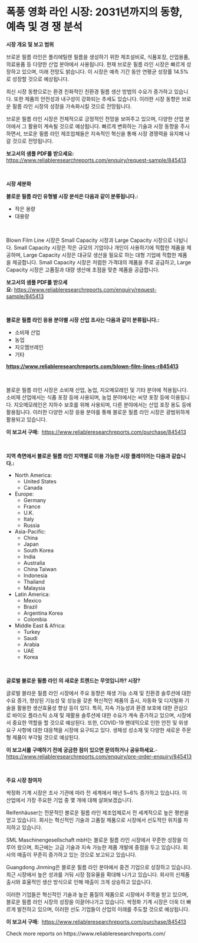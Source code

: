 <p><h1>폭풍 영화 라인 시장: 2031년까지의 동향, 예측 및 경 쟁 분석</h1></p><p><strong>시장 개요 및 보고 범위</strong></p>
<p><p>브로운 필름 라인은 폴리에틸렌 필름을 생성하기 위한 제조설비로, 식품포장, 산업용품, 의료용품 등 다양한 산업 분야에서 사용됩니다. 현재 브로운 필름 라인 시장은 빠르게 성장하고 있으며, 미래 전망도 밝습니다. 이 시장은 예측 기간 동안 연평균 성장률 14.5%로 성장할 것으로 예상됩니다.</p><p>최신 시장 동향으로는 환경 친화적인 친환경 필름 생산 방법의 수요가 증가하고 있습니다. 또한 제품의 안전성과 내구성이 강화되는 추세도 있습니다. 이러한 시장 동향은 브로운 필름 라인 시장의 성장을 가속화시킬 것으로 전망됩니다.</p><p>브로운 필름 라인 시장은 전체적으로 긍정적인 전망을 보여주고 있으며, 다양한 산업 분야에서 그 활용이 계속될 것으로 예상됩니다. 빠르게 변화하는 기술과 시장 동향을 주시하면서, 브로운 필름 라인 제조업체들은 지속적인 혁신을 통해 시장 경쟁력을 유지해 나갈 것으로 전망됩니다.</p></p>
<p><strong>보고서의 샘플 PDF를 받으세요:</strong> <a href="https://www.reliableresearchreports.com/enquiry/request-sample/845413">https://www.reliableresearchreports.com/enquiry/request-sample/845413</a></p>
<p>&nbsp;</p>
<p><strong>시장 세분화</strong></p>
<p><strong>블로운 필름 라인 유형별 시장 분석은 다음과 같이 분류됩니다.:</strong></p>
<p><ul><li>작은 용량</li><li>대용량</li></ul></p>
<p>&nbsp;</p>
<p><p>Blown Film Line 시장은 Small Capacity 시장과 Large Capacity 시장으로 나뉩니다. Small Capacity 시장은 작은 규모의 기업이나 개인이 사용하기에 적합한 제품을 제공하며, Large Capacity 시장은 대규모 생산을 필요로 하는 대형 기업에 적합한 제품을 제공합니다. Small Capacity 시장은 저렴한 가격대의 제품을 주로 공급하고, Large Capacity 시장은 고품질과 대량 생산에 초점을 맞춘 제품을 공급합니다.</p></p>
<p><strong>보고서의 샘플 PDF를 받으세요:</strong>&nbsp;<a href="https://www.reliableresearchreports.com/enquiry/request-sample/845413">https://www.reliableresearchreports.com/enquiry/request-sample/845413</a></p>
<p>&nbsp;</p>
<p><strong> 블로운 필름 라인 응용 분야별 시장 산업 조사는 다음과 같이 분류됩니다.:</strong></p>
<p><ul><li>소비재 산업</li><li>농업</li><li>지오멤브레인</li><li>기타</li></ul></p>
<p><strong><a href="https://www.reliableresearchreports.com/blown-film-lines-r845413">https://www.reliableresearchreports.com/blown-film-lines-r845413</a></strong></p>
<p>&nbsp;</p>
<p><p>블로운 필름 라인 시장은 소비재 산업, 농업, 지오메모레인 및 기타 분야에 적용됩니다. 소비재 산업에서는 식품 포장 등에 사용되며, 농업 분야에서는 씨앗 포장 등에 이용됩니다. 지오메모레인은 지하수 보호를 위해 사용되며, 다른 분야에서는 산업 포장 용도 등에 활용됩니다. 이러한 다양한 시장 응용 분야를 통해 블로운 필름 라인 시장은 광범위하게 활용되고 있습니다.</p></p>
<p><strong>이 보고서 구매:</strong>&nbsp; <a href="https://www.reliableresearchreports.com/purchase/845413">https://www.reliableresearchreports.com/purchase/845413</a></p>
<p>&nbsp;</p>
<p><strong>지역 측면에서 블로운 필름 라인 지역별로 이용 가능한 시장 플레이어는 다음과 같습니다.:</strong></p>
<p><ul>
    <li>
        North America:
        <ul>
            <li>United States</li>
            <li>Canada</li>
        </ul>
    </li>
    <li>
        Europe:
        <ul>
            <li>Germany</li>
            <li>France</li>
            <li>U.K.</li>
            <li>Italy</li>
            <li>Russia</li>
        </ul>
    </li>
    <li>
        Asia-Pacific:
        <ul>
            <li>China</li>
            <li>Japan</li>
            <li>South Korea</li>
            <li>India</li>
            <li>Australia</li>
            <li>China Taiwan</li>
            <li>Indonesia</li>
            <li>Thailand</li>
            <li>Malaysia</li>
        </ul>
    </li>
    <li>
        Latin America:
        <ul>
            <li>Mexico</li>
            <li>Brazil</li>
            <li>Argentina Korea</li>
            <li>Colombia</li>
        </ul>
    </li>
    <li>
        Middle East & Africa:
        <ul>
            <li>Turkey</li>
            <li>Saudi</li>
            <li>Arabia</li>
            <li>UAE</li>
            <li>Korea</li>
        </ul>
    </li>
    </ul></p>
<p>&nbsp;</p>
<p><strong>글로벌 블로운 필름 라인 의 새로운 트렌드는 무엇입니까? 시장?</strong></p>
<p><p>글로벌 블라운 필름 라인 시장에서 주요 동향은 재생 가능 소재 및 친환경 솔루션에 대한 수요 증가, 향상된 기능성 및 성능을 갖춘 혁신적인 제품의 출시, 자동화 및 디지털화 기술을 활용한 생산효율성 향상 등이 있다. 특히, 지속 가능성과 환경 보호에 대한 관심으로 바이오 플라스틱 소재 및 재활용 솔루션에 대한 수요가 계속 증가하고 있으며, 시장에서 중요한 역할을 할 것으로 예상된다. 또한, COVID-19 팬데믹으로 인한 안전 및 위생 요구 사항에 대한 대응책을 시장에 요구되고 있다. 생체성 성소재 및 다양한 새로운 주문형 제품이 부각될 것으로 예상된다.</p></p>
<p><strong>이 보고서를 구매하기 전에 궁금한 점이 있으면 문의하거나 공유하세요.</strong>- <a href="https://www.reliableresearchreports.com/enquiry/pre-order-enquiry/845413">https://www.reliableresearchreports.com/enquiry/pre-order-enquiry/845413</a></p>
<p>&nbsp;</p>
<p><strong>주요 시장 참여자</strong></p>
<p><p>싹정화 기계 시장은 조사 기관에 따라 전 세계에서 매년 5~6% 증가하고 있습니다. 이 산업에서 가장 주요한 기업 중 몇 개에 대해 살펴보겠습니다.</p><p>Reifenhäuser는 전문적인 블로운 필름 라인 제조업체로서 전 세계적으로 높은 평판을 얻고 있습니다. 회사는 혁신적인 기술과 고품질 제품으로 시장에서 선도적인 위치를 차지하고 있습니다.</p><p>SML Maschinengesellschaft mbH는 블로운 필름 라인 시장에서 꾸준한 성장을 이루어 왔으며, 최근에는 고급 기술과 지속 가능한 제품 개발에 중점을 두고 있습니다. 회사의 매출이 꾸준히 증가하고 있는 것으로 보고되고 있습니다.</p><p>Guangdong Jinming은 블로운 필름 라인 분야에서 중견 기업으로 성장하고 있습니다. 최근 시장에서 높은 성과를 거둬 시장 점유율을 확대해 나가고 있습니다. 회사의 신제품 출시와 효율적인 생산 방식으로 인해 매출이 크게 상승하고 있습니다.</p><p>이러한 기업들은 혁신적인 기술과 높은 품질의 제품으로 시장에서 주목을 받고 있으며, 블로운 필름 라인 시장의 성장을 이끌어나가고 있습니다. 싹정화 기계 시장은 더욱 더 빠르게 발전하고 있으며, 이러한 선도 기업들이 산업의 미래를 주도할 것으로 예상됩니다.</p></p>
<p><strong>이 보고서 구매:</strong>&nbsp;&nbsp;<a href="https://www.reliableresearchreports.com/purchase/845413">https://www.reliableresearchreports.com/purchase/845413</a></p>
<p>Check more reports on https://www.reliableresearchreports.com/</p>
